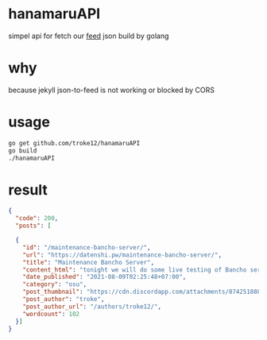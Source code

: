 # hanamaruAPI
simpel api for fetch our [feed](https://datenshi.pw/feed.json) json build by golang

# why
because jekyll json-to-feed is not working or blocked by CORS

# usage
```bash
go get github.com/troke12/hanamaruAPI
go build
./hanamaruAPI
```

# result
```json
{
  "code": 200,
  "posts": [

  {
    "id": "/maintenance-bancho-server/",
    "url": "https://datenshi.pw/maintenance-bancho-server/",
    "title": "Maintenance Bancho Server",
    "content_html": "tonight we will do some live testing of Bancho server around 18.00 to 24.00 WIB (+7)",
    "date_published": "2021-08-09T02:25:48+07:00",
    "category": "osu",
    "post_thumbnail": "https://cdn.discordapp.com/attachments/874251888357441537/874251910624972800/229958147_677421896508962_8511576767945961180_n.png",
    "post_author": "troke",
    "post_author_url": "/authors/troke12/",
    "wordcount": 102
  }]
}
  ```
